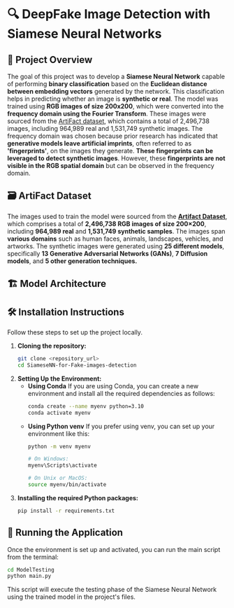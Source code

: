 # 🔍 DeepFake Image Detection with Siamese Neural Networks

## 📌 Project Overview
The goal of this project was to develop a **Siamese Neural Network** capable of performing **binary classification** based on the **Euclidean distance between embedding vectors** generated by the network. This classification helps in predicting whether an image is **synthetic or real**. The model was trained using **RGB images of size 200x200**, which were converted into the **frequency domain using the Fourier Transform**. These images were sourced from the [ArtiFact dataset](https://github.com/awsaf49/artifact), which contains a total of 2,496,738 images, including 964,989 real and 1,531,749 synthetic images.
The frequency domain was chosen because prior research has indicated that **generative models leave artificial imprints**, often referred to as **'fingerprints'**, on the images they generate. **These fingerprints can be leveraged to detect synthetic images**. However, these **fingerprints are not visible in the RGB spatial domain** but can be observed in the frequency domain.

## 🗃️ ArtiFact Dataset
The images used to train the model were sourced from the **[Artifact Dataset](https://github.com/awsaf49/artifact)**, which comprises a total of **2,496,738 RGB images of size 200×200**, including **964,989 real** and **1,531,749 synthetic samples**. The images span **various domains** such as human faces, animals, landscapes, vehicles, and artworks. The synthetic images were generated using **25 different models**, specifically **13 Generative Adversarial Networks (GANs)**, **7 Diffusion models**, and **5 other generation techniques.**

## 🏗️ Model Architecture

## 🛠️ Installation Instructions
Follow these steps to set up the project locally.

1. **Cloning the repository:**
   ```bash
   git clone <repository_url>
   cd SiameseNN-for-Fake-images-detection

2. **Setting Up the Environment:**
    - **Using Conda**
        If you are using Conda, you can create a new environment and install all the required dependencies as follows:
        ```bash
        conda create --name myenv python=3.10
        conda activate myenv

    - **Using Python venv**
        If you prefer using venv, you can set up your environment like this:
        ```bash
        python -m venv myenv

        # On Windows:
        myenv\Scripts\activate

        # On Unix or MacOS:
        source myenv/bin/activate

3. **Installing the required Python packages:**
    ```bash
    pip install -r requirements.txt

## 🚀 Running the Application
Once the environment is set up and activated, you can run the main script from the terminal:
```bash
cd ModelTesting
python main.py
```
This script will execute the testing phase of the Siamese Neural Network using the trained model in the project's files.

